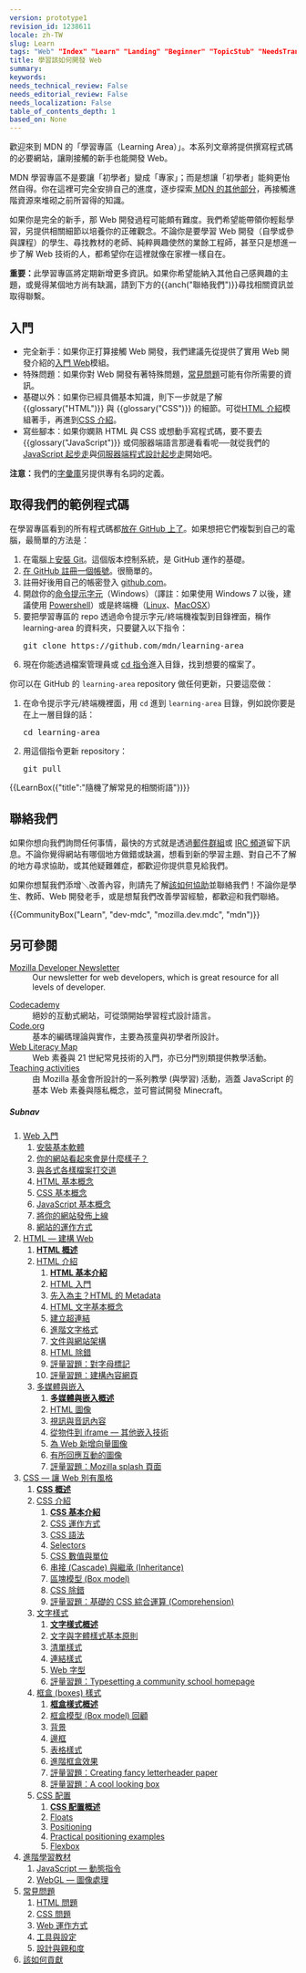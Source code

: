 ```yaml
---
version: prototype1
revision_id: 1238611
locale: zh-TW
slug: Learn
tags: "Web" "Index" "Learn" "Landing" "Beginner" "TopicStub" "NeedsTranslation"
title: 學習該如何開發 Web
summary: 
keywords: 
needs_technical_review: False
needs_editorial_review: False
needs_localization: False
table_of_contents_depth: 1
based_on: None
---
```

<div class="boxed translate-rendered">
<div>
<p class="summary">歡迎來到 MDN 的「學習專區（Learning Area）」。本系列文章將提供撰寫程式碼的必要網站，讓剛接觸的新手也能開發 Web。</p>
</div>

<p>MDN 學習專區不是要讓「初學者」變成「專家」；而是想讓「初學者」能夠更怡然自得。你在這裡可完全安排自己的進度，逐步探索<a href="https://developer.mozilla.org/zh-TW/"> MDN 的其他部分</a>，再接觸進階資源來堆砌之前所習得的知識。</p>

<p>如果你是完全的新手，那 Web 開發過程可能頗有難度。我們希望能帶領你輕鬆學習，另提供相關細節以培養你的正確觀念。不論你是要學習 Web 開發（自學或參與課程）的學生、尋找教材的老師、純粹興趣使然的業餘工程師，甚至只是想進一步了解 Web 技術的人，都希望你在這裡就像在家裡一樣自在。</p>

<div class="warning">
<p><strong>重要：</strong>此學習專區將定期新增更多資訊。如果你希望能納入其他自己感興趣的主題，或覺得某個地方尚有缺漏，請到下方的{{anch("聯絡我們")}}尋找相關資訊並取得聯繫。</p>
</div>

<h2 id="入門">入門</h2>

<ul class="card-grid">
 <li><span>完全新手：</span>如果你正打算接觸 Web 開發，我們建議先從提供了實用 Web 開發介紹的<a href="/zh-TW/docs/Learn/Getting_started_with_the_web">入門 Web</a>模組。</li>
 <li><span>特殊問題：</span>如果你對 Web 開發有著特殊問題，<a href="/zh-TW/docs/Learn/Common_questions">常見問題</a>可能有你所需要的資訊。</li>
 <li><span>基礎以外：</span>如果你已經具備基本知識，則下一步就是了解 {{glossary("HTML")}} 與 {{glossary("CSS")}} 的細節。可從<a href="/zh-TW/docs/Learn/HTML/Introduction_to_HTML">HTML 介紹</a>模組著手，再進到<a href="/zh-TW/docs/Learn/CSS/Introduction_to_CSS">CSS 介紹</a>。</li>
 <li><span>寫些腳本：</span>如果你嫻熟 HTML 與 CSS 或想動手寫程式碼，要不要去 {{glossary("JavaScript")}} 或伺服器端語言那邊看看呢──就從我們的 <a href="/zh-TW/docs/Learn/JavaScript/First_steps">JavaScript 起步走</a>與<a href="/zh-TW/docs/Learn/Server-side/First_steps">伺服器端程式設計起步走</a>開始吧。</li>
</ul>

<div class="note">
<p><strong>注意：</strong>我們的<a href="https://developer.mozilla.org/zh-TW/docs/Glossary">字彙庫</a>另提供專有名詞的定義。</p>
</div>

<h2 id="取得我們的範例程式碼">取得我們的範例程式碼</h2>

<p>在學習專區看到的所有程式碼都<a href="https://github.com/mdn/learning-area/">放在 GitHub 上了</a>。如果想把它們複製到自己的電腦，最簡單的方法是：</p>

<ol>
 <li>在電腦上<a href="http://git-scm.com/downloads">安裝 Git</a>。這個版本控制系統，是 GitHub 運作的基礎。</li>
 <li><a href="https://github.com/join">在 GitHub 註冊一個帳號</a>。很簡單的。</li>
 <li>註冊好後用自己的帳密登入 <a href="https://github.com">github.com</a>。</li>
 <li>開啟你的<a href="https://www.lifewire.com/how-to-open-command-prompt-2618089">命令提示字元</a>（Windows）（譯註：如果使用 Windows 7 以後，建議使用 <a href="https://www.microsoft.com/taiwan/technet/columns/profwin/28-monad.mspx">Powershell</a>）或是終端機（<a href="https://help.ubuntu.com/community/UsingTheTerminal">Linux</a>、<a href="http://blog.teamtreehouse.com/introduction-to-the-mac-os-x-command-line">MacOSX</a>）</li>
 <li>要把學習專區的 repo 透過命令提示字元/終端機複製到目錄裡面，稱作 learning-area 的資料夾，只要鍵入以下指令：
  <pre class="brush: bash">
git clone https://github.com/mdn/learning-area</pre>
 </li>
 <li>現在你能透過檔案管理員或 <a href="https://zh.wikipedia.org/wiki/Cd_(%E5%91%BD%E4%BB%A4)">cd 指令</a>進入目錄，找到想要的檔案了。</li>
</ol>

<p>你可以在 GitHub 的 <code>learning-area</code> repository 做任何更新，只要這麼做：</p>

<ol>
 <li>在命令提示字元/終端機裡面，用 <code>cd</code> 進到 <code>learning-area</code> 目錄，例如說你要是在上一層目錄的話：

  <pre class="brush: bash">
cd learning-area</pre>
 </li>
 <li>用這個指令更新 repository：
  <pre class="brush: bash">
git pull</pre>
 </li>
</ol>

<p>{{LearnBox({"title":"隨機了解常見的相關術語"})}}</p>

<h2 id="聯絡我們">聯絡我們</h2>

<p>如果你想向我們詢問任何事情，最快的方式就是透過<a href="https://developer.mozilla.org/zh-TW/docs/MDN/Community/Conversations#Asynchronous_discussions">郵件群組</a>或 <a href="https://developer.mozilla.org/zh-TW/docs/MDN/Community/Conversations#Chat_in_IRC">IRC 頻道</a>留下訊息。不論你覺得網站有哪個地方做錯或缺漏，想看到新的學習主題、對自己不了解的地方尋求協助，或其他疑難雜症，都歡迎你提供意見給我們。</p>

<p>如果你想幫我們添增＼改善內容，則請先了解<a href="https://developer.mozilla.org/zh-TW/Learn/How_to_contribute">該如何協助</a>並聯絡我們！不論你是學生、教師、Web 開發老手，或是想幫我們改善學習經驗，都歡迎和我們聯絡。</p>

<p>{{CommunityBox("Learn", "dev-mdc", "mozilla.dev.mdc", "mdn")}}</p>

<h2 id="另可參閱">另可參閱</h2>

<dl>
 <dt><a href="https://www.mozilla.org/zh-TW/newsletter/developer/">Mozilla Developer Newsletter</a></dt>
 <dd>Our newsletter for web developers, which is great resource for all levels of developer.</dd>
</dl>

<dl>
 <dt><a href="https://www.codecademy.com/">Codecademy</a></dt>
 <dd>絕妙的互動式網站，可從頭開始學習程式設計語言。</dd>
 <dt><a href="https://code.org/">Code.org</a></dt>
 <dd>基本的編碼理論與實作，主要為孩童與初學者所設計。</dd>
 <dt><a href="https://teach.mozilla.org/web-literacy/">Web Literacy Map</a></dt>
 <dd>Web 素養與 21 世紀常見技術的入門，亦已分門別類提供教學活動。</dd>
 <dt><a href="https://teach.mozilla.org/activities">Teaching activities</a></dt>
 <dd>由 Mozilla 基金會所設計的一系列教學 (與學習) 活動，涵蓋 JavaScript 的基本 Web 素養與隱私概念，並可嘗試開發 Minecraft。</dd>
</dl>

<h5 id="Subnav">Subnav</h5>

<ol>
 <li><a href="https://developer.mozilla.org/zh-TW/Learn/Getting_started_with_the_web">Web 入門</a>

  <ol>
   <li><a href="/zh-TW/Learn/Getting_started_with_the_web/Installing_basic_software">安裝基本軟體</a></li>
   <li><a href="/zh-TW/Learn/Getting_started_with_the_web/What_will_your_website_look_like">你的網站看起來會是什麼樣子？</a></li>
   <li><a href="/zh-TW/Learn/Getting_started_with_the_web/Dealing_with_files">與各式各樣檔案打交道</a></li>
   <li><a href="/zh-TW/Learn/Getting_started_with_the_web/HTML_basics">HTML 基本概念</a></li>
   <li><a href="/zh-TW/Learn/Getting_started_with_the_web/CSS_basics">CSS 基本概念</a></li>
   <li><a href="/zh-TW/Learn/Getting_started_with_the_web/JavaScript_basics">JavaScript 基本概念</a></li>
   <li><a href="/zh-TW/Learn/Getting_started_with_the_web/Publishing_your_website">將你的網站發佈上線</a></li>
   <li><a href="/zh-TW/Learn/Getting_started_with_the_web/How_the_Web_works">網站的運作方式</a></li>
  </ol>
 </li>
 <li><a href="https://developer.mozilla.org/zh-TW/Learn/HTML">HTML — 建構 Web</a>
  <ol>
   <li><strong><a href="https://developer.mozilla.org/zh-TW/Learn/HTML">HTML 概述</a></strong></li>
   <li><a href="https://developer.mozilla.org/zh-TW/docs/Learn/HTML/Introduction_to_HTML">HTML 介紹</a>
    <ol>
     <li><strong><a href="https://developer.mozilla.org/zh-TW/docs/Learn/HTML/Introduction_to_HTML">HTML 基本介紹</a></strong></li>
     <li><a href="https://developer.mozilla.org/zh-TW/docs/Learn/HTML/Introduction_to_HTML/Getting_started">HTML 入門</a></li>
     <li><a href="https://developer.mozilla.org/zh-TW/docs/Learn/HTML/Introduction_to_HTML/The_head_metadata_in_HTML">先入為主？HTML 的 Metadata</a></li>
     <li><a href="https://developer.mozilla.org/zh-TW/docs/Learn/HTML/Introduction_to_HTML/HTML_text_fundamentals">HTML 文字基本概念</a></li>
     <li><a href="https://developer.mozilla.org/zh-TW/docs/Learn/HTML/Introduction_to_HTML/Creating_hyperlinks">建立超連結</a></li>
     <li><a href="https://developer.mozilla.org/zh-TW/docs/Learn/HTML/Introduction_to_HTML/Advanced_text_formatting">進階文字格式</a></li>
     <li><a href="https://developer.mozilla.org/zh-TW/docs/Learn/HTML/Introduction_to_HTML/Document_and_website_structure">文件與網站架構</a></li>
     <li><a href="https://developer.mozilla.org/zh-TW/docs/Learn/HTML/Introduction_to_HTML/Debugging_HTML">HTML 除錯</a></li>
     <li><a href="https://developer.mozilla.org/zh-TW/docs/Learn/HTML/Introduction_to_HTML/Marking_up_a_letter">評量習題：對字母標記</a></li>
     <li><a href="https://developer.mozilla.org/zh-TW/docs/Learn/HTML/Introduction_to_HTML/Structuring_a_page_of_content">評量習題：建構內容網頁</a></li>
    </ol>
   </li>
   <li><a href="https://developer.mozilla.org/zh-TW/Learn/HTML/Multimedia_and_embedding">多媒體與嵌入</a>
    <ol>
     <li><strong><a href="https://developer.mozilla.org/zh-TW/docs/Learn/HTML/Multimedia_and_embedding">多媒體與嵌入概述</a></strong></li>
     <li><a href="https://developer.mozilla.org/zh-TW/docs/Learn/HTML/Multimedia_and_embedding/Images_in_HTML">HTML 圖像</a></li>
     <li><a href="https://developer.mozilla.org/zh-TW/docs/Learn/HTML/Multimedia_and_embedding/Video_and_audio_content">視訊與音訊內容</a></li>
     <li><a href="https://developer.mozilla.org/zh-TW/docs/Learn/HTML/Multimedia_and_embedding/Other_embedding_technologies">從物件到 iframe — 其他嵌入技術</a></li>
     <li><a href="https://developer.mozilla.org/zh-TW/docs/Learn/HTML/Multimedia_and_embedding/Adding_vector_graphics_to_the_Web">為 Web 新增向量圖像</a></li>
     <li><a href="https://developer.mozilla.org/zh-TW/docs/Learn/HTML/Multimedia_and_embedding/Responsive_images">有所回應互動的圖像</a></li>
     <li><a href="https://developer.mozilla.org/zh-TW/docs/Learn/HTML/Multimedia_and_embedding/Mozilla_splash_page">評量習題：Mozilla splash 頁面</a></li>
    </ol>
   </li>
  </ol>
 </li>
 <li><a href="https://developer.mozilla.org/zh-TW/Learn/CSS">CSS — 讓 Web 別有風格</a>
  <ol>
   <li><strong><a href="https://developer.mozilla.org/zh-TW/Learn/CSS">CSS 概述</a></strong></li>
   <li><a href="https://developer.mozilla.org/zh-TW/docs/Learn/CSS/Introduction_to_CSS">CSS 介紹</a>
    <ol>
     <li><strong><a href="https://developer.mozilla.org/zh-TW/docs/Learn/CSS/Introduction_to_CSS">CSS 基本介紹</a></strong></li>
     <li><a href="https://developer.mozilla.org/zh-TW/docs/Learn/CSS/Introduction_to_CSS/How_CSS_works">CSS 運作方式</a></li>
     <li><a href="https://developer.mozilla.org/zh-TW/docs/Learn/CSS/Introduction_to_CSS/Syntax">CSS 語法</a></li>
     <li><a href="https://developer.mozilla.org/zh-TW/docs/Learn/CSS/Introduction_to_CSS/Selectors">Selectors</a></li>
     <li><a href="https://developer.mozilla.org/zh-TW/docs/Learn/CSS/Introduction_to_CSS/Values_and_units">CSS 數值與單位</a></li>
     <li><a href="https://developer.mozilla.org/zh-TW/docs/Learn/CSS/Introduction_to_CSS/Cascade_and_inheritance">串接 (Cascade) 與繼承 (Inheritance)</a></li>
     <li><a href="https://developer.mozilla.org/zh-TW/docs/Learn/CSS/Introduction_to_CSS/Box_model">區塊模型 (Box model)</a></li>
     <li><a href="https://developer.mozilla.org/zh-TW/docs/Learn/CSS/Introduction_to_CSS/Debugging_CSS">CSS 除錯</a></li>
     <li><a href="https://developer.mozilla.org/zh-TW/docs/Learn/CSS/Introduction_to_CSS/Fundamental_CSS_comprehension">評量習題：基礎的 CSS 綜合運算 (Comprehension)</a></li>
    </ol>
   </li>
   <li><a href="https://developer.mozilla.org/zh-TW/docs/Learn/CSS/Styling_text">文字樣式</a>
    <ol>
     <li><strong><a href="https://developer.mozilla.org/zh-TW/docs/Learn/CSS/Styling_text">文字樣式概述 </a></strong></li>
     <li><a href="https://developer.mozilla.org/zh-TW/docs/Learn/CSS/Styling_text/Fundamentals">文字與字體樣式基本原則</a></li>
     <li><a href="https://developer.mozilla.org/zh-TW/docs/Learn/CSS/Styling_text/Styling_lists">清單樣式</a></li>
     <li><a href="https://developer.mozilla.org/zh-TW/docs/Learn/CSS/Styling_text/Styling_links">連結樣式</a></li>
     <li><a href="https://developer.mozilla.org/zh-TW/docs/Learn/CSS/Styling_text/Web_fonts">Web 字型</a></li>
     <li><a href="https://developer.mozilla.org/zh-TW/docs/Learn/CSS/Styling_text/Typesetting_a_homepage">評量習題：Typesetting a community school homepage</a></li>
    </ol>
   </li>
   <li><a href="https://developer.mozilla.org/zh-TW/docs/Learn/CSS/Styling_boxes">框盒 (boxes) 樣式</a>
    <ol>
     <li><strong><a href="https://developer.mozilla.org/zh-TW/docs/Learn/CSS/Styling_boxes">框盒樣式概述</a></strong></li>
     <li><a href="https://developer.mozilla.org/zh-TW/docs/Learn/CSS/Styling_boxes/Box_model_recap">框盒模型 (Box model) 回顧</a></li>
     <li><a href="https://developer.mozilla.org/zh-TW/docs/Learn/CSS/Styling_boxes/Backgrounds">背景</a></li>
     <li><a href="https://developer.mozilla.org/zh-TW/docs/Learn/CSS/Styling_boxes/Borders">邊框</a></li>
     <li><a href="https://developer.mozilla.org/zh-TW/docs/Learn/CSS/Styling_boxes/Styling_tables">表格樣式</a></li>
     <li><a href="https://developer.mozilla.org/zh-TW/docs/Learn/CSS/Styling_boxes/Advanced_box_effects">進階框盒效果</a></li>
     <li><a href="https://developer.mozilla.org/zh-TW/Learn/CSS/Styling_boxes/Creating_fancy_letterheaded_paper">評量習題：Creating fancy letterheader paper</a></li>
     <li><a href="https://developer.mozilla.org/zh-TW/docs/Learn/CSS/Styling_boxes/A_cool_looking_box">評量習題：A cool looking box</a></li>
    </ol>
   </li>
   <li><a href="https://developer.mozilla.org/zh-TW/docs/Learn/CSS/CSS_layout">CSS 配置</a>
    <ol>
     <li><strong><a href="https://developer.mozilla.org/zh-TW/docs/Learn/CSS/CSS_layout">CSS 配置概述</a></strong></li>
     <li><a href="https://developer.mozilla.org/zh-TW/docs/Learn/CSS/CSS_layout/Floats">Floats</a></li>
     <li><a href="https://developer.mozilla.org/zh-TW/docs/Learn/CSS/CSS_layout/Positioning">Positioning</a></li>
     <li><a href="https://developer.mozilla.org/zh-TW/docs/Learn/CSS/CSS_layout/Practical_positioning_examples">Practical positioning examples</a></li>
     <li><a href="https://developer.mozilla.org/zh-TW/docs/Learn/CSS/CSS_layout/Flexbox">Flexbox</a></li>
    </ol>
   </li>
  </ol>
 </li>
 <li><a href="https://developer.mozilla.org/zh-TW/Learn/Other_learning_material">進階學習教材</a>
  <ol>
   <li><a href="https://developer.mozilla.org/zh-TW/Learn/JavaScript">JavaScript — 動態指令</a></li>
   <li><a href="https://developer.mozilla.org/zh-TW/docs/Learn/WebGL">WebGL — 圖像處理</a></li>
  </ol>
 </li>
 <li><a href="https://developer.mozilla.org/zh-TW/docs/Learn/Common_questions">常見問題</a>
  <ol>
   <li><a href="https://developer.mozilla.org/zh-TW/docs/Learn/HTML/Howto">HTML 問題</a></li>
   <li><a href="https://developer.mozilla.org/zh-TW/docs/Learn/CSS/Howto">CSS 問題</a></li>
   <li><a href="https://developer.mozilla.org/zh-TW/Learn/Common_questions#How_the_Web_works">Web 運作方式</a></li>
   <li><a href="https://developer.mozilla.org/zh-TW/Learn/Common_questions#Tools_and_setup">工具與設定</a></li>
   <li><a href="https://developer.mozilla.org/zh-TW/Learn/Common_questions#Design_and_accessibility">設計與親和度</a></li>
  </ol>
 </li>
 <li><a href="https://developer.mozilla.org/zh-TW/Learn/How_to_contribute">該如何貢獻</a><a href="https://developer.mozilla.org/zh-TW/Learn/How_to_contribute"> </a></li>
</ol>
</div>


